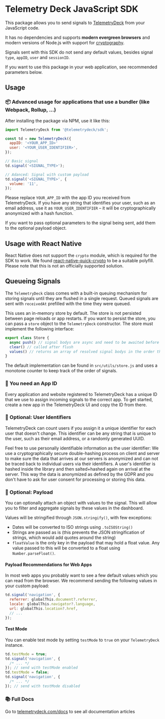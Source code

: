 # Telemetry Deck JavaScript SDK

This package allows you to send signals to [TelemetryDeck](https://telemetrydeck.com) from your JavaScript code.

It has no dependencies and supports **modern evergreen browsers** and modern versions of Node.js with support for [cryptography](https://caniuse.com/cryptography).

Signals sent with this SDK do not send any default values, besides signal `type`, `appID`, `user` and `sessionID`.

If you want to use this package in your web application, see recommended parameters below.

## Usage

### 📦 Advanced usage for applications that use a bundler (like Webpack, Rollup, …)

After installing the package via NPM, use it like this:

```javascript
import TelemetryDeck from '@telemetrydeck/sdk';

const td = new TelemetryDeck({
  appID: '<YOUR_APP_ID>'
  user: '<YOUR_USER_IDENTIFIER>',
});

// Basic signal
td.signal('<SIGNAL_TYPE>');

// Adanced: Signal with custom payload
td.signal('<SIGNAL_TYPE>', {
  volume: '11',
});
```

Please replace `YOUR_APP_ID` with the app ID you received from TelemetryDeck. If you have any string that identifies your user, such as an email address, use it as `YOUR_USER_IDENTIFIER` – it will be cryptographically anonymized with a hash function.

If you want to pass optional parameters to the signal being sent, add them to the optional payload object.

## Usage with React Native

React Native does not support the `crypto` module, which is required for the SDK to work. We found [react-native-quick-crypto](https://github.com/margelo/react-native-quick-crypto) to be a suitable polyfill. Please note that this is not an officially supported solution.

## Queueing Signals

The `TelemetryDeck` class comes with a built-in queuing mechanism for storing signals until they are flushed in a single request. Queued signals are sent with `receivedAt` prefilled with the time they were queued.

This uses an in-memory store by default. The store is not persisted between page reloads or app restarts. If you want to persist the store, you can pass a `store` object to the `TelemetryDeck` constructor. The store must implement the following interface:

```javascript
export class Store {
  async push() // signal bodys are async and need to be awaited before stored
  clear() // called after flush
  values() // returns an array of resolved signal bodys in the order they were pushed
}
```

The default implementation can be found in `src/utils/store.js` and uses a monotone counter to keep track of the order of signals.

### 📱 You need an App ID

Every application and website registered to TelemetryDeck has a unique ID that we use to assign incoming signals to the correct app. To get started, create a new app in the TelemetryDeck UI and copy the ID from there.

### 👤 Optional: User Identifiers

TelemetryDeck can count users if you assign it a unique identifier for each user that doesn't change. This identifier can be any string that is unique to the user, such as their email address, or a randomly generated UUID.

Feel free to use personally identifiable information as the user identifier: We use a cryptographically secure double-hashing process on client and server to make sure the data that arrives at our servers is anonymized and can not be traced back to individual users via their identifiers. A user's identifier is hashed inside the library and then salted+hashed again on arrival at the server. This way the data is anonymized as defined by the GDPR and you don't have to ask for user consent for processing or storing this data.

### 🚛 Optional: Payload

You can optionally attach an object with values to the signal. This will allow you to filter and aggregate signals by these values in the dashboard.

Values will be stringified through `JSON.stringify()`, with few exceptions:

- Dates will be converted to ISO strings using `.toISOString()`
- Strings are passed as is (this prevents the JSON stringification of strings, which would add quotes around the string)
- `floatValue` is the only key in the payload that may hold a float value. Any value passed to this will be converted to a float using `Number.parseFloat()`.

#### Payload Recommendations for Web Apps

In most web apps you probably want to see a few default values which you can read from the browser. We recommend sending the following values in your custom payload:

```javascript
td.signal('navigation', {
  referrer: globalThis.document?.referrer,
  locale: globalThis.navigator?.language,
  url: globalThis.location?.href,
  // ...
});
```

#### Test Mode

You can enable test mode by setting `testMode` to `true` on your `TelemetryDeck` instance.

```javascript
td.testMode = true;
td.signal('navigation', {
  /* ... */
}); // send with testMode enabled
td.testMode = false;
td.signal('navigation', {
  /* ... */
}); // send with testMode disabled
```

### 📚 Full Docs

Go to [telemetrydeck.com/docs](https://telemetrydeck.com/docs) to see all documentation articles
